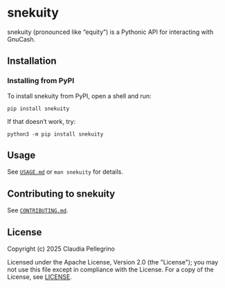 # snekuity

snekuity (pronounced like “equity”) is a Pythonic API for interacting
with GnuCash.

## Installation

### Installing from PyPI

To install snekuity from PyPI, open a shell and run:

```shell
pip install snekuity
```

If that doesn’t work, try:

```shell
python3 -m pip install snekuity
```

## Usage

See
[`USAGE.md`](https://github.com/claui/snekuity/blob/main/USAGE.md)
or `man snekuity` for details.

## Contributing to snekuity

See [`CONTRIBUTING.md`](https://github.com/claui/snekuity/blob/main/CONTRIBUTING.md).

## License

Copyright (c) 2025 Claudia Pellegrino

Licensed under the Apache License, Version 2.0 (the "License");
you may not use this file except in compliance with the License.
For a copy of the License, see [LICENSE](https://raw.githubusercontent.com/claui/snekuity/refs/heads/main/LICENSE).
